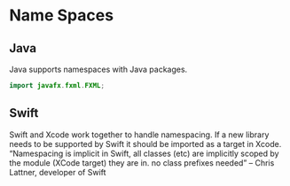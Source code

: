 # Name Spaces
## Java

Java supports namespaces with Java packages.

```java
import javafx.fxml.FXML;
```

## Swift

Swift and Xcode work together to handle namespacing. If a new library needs to be supported by Swift it should be imported as a target in Xcode. “Namespacing is implicit in Swift, all classes (etc) are implicitly scoped by the module (XCode target) they are in. no class prefixes needed” – Chris Lattner, developer of Swift
